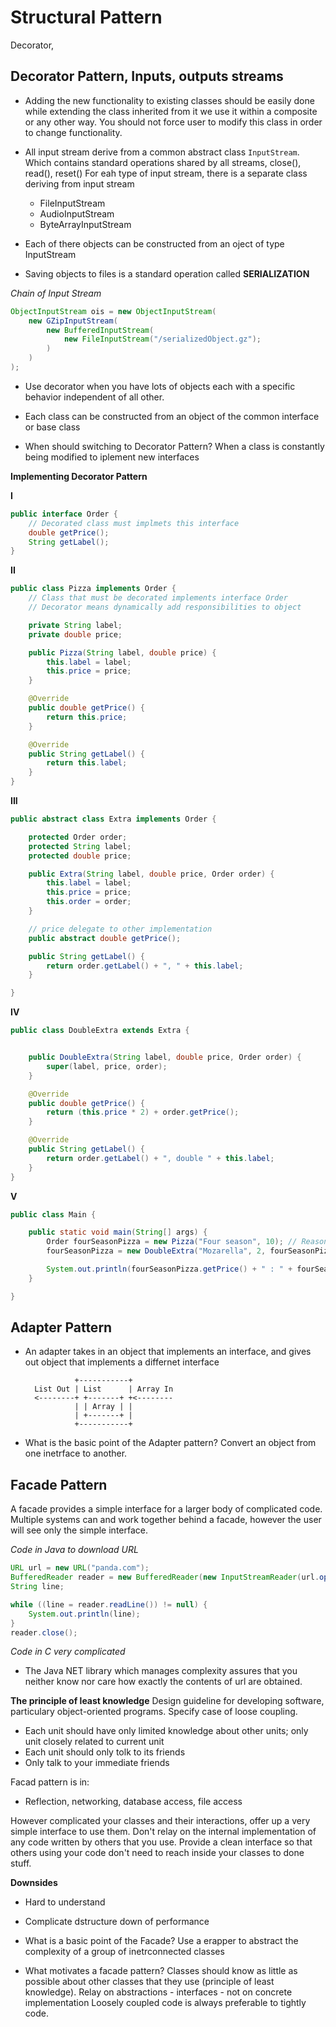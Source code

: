 # Structural Pattern
Decorator,
## Decorator Pattern, Inputs, outputs streams
- Adding the new functionality to existing classes should be easily done while extending the class inherited from
it we use it within a composite or any other way. You should not force user to modify this class in order to change functionality.

- All input stream derive from a common abstract class `InputStream`. Which contains standard operations
shared by all streams, close(), read(), reset()
For eah type of input stream, there is a separate class deriving from input stream
    - FileInputStream
    - AudioInputStream
    - ByteArrayInputStream
- Each of there objects can be constructed from an oject of type InputStream
- Saving objects to files is a standard operation called **SERIALIZATION**

*Chain of Input Stream*
```java
ObjectInputStream ois = new ObjectInputStream(
    new GZipInputStream(
        new BufferedInputStream(
            new FileInputStream("/serializedObject.gz");
        )
    )
);
```

- Use decorator when you have lots of objects each with a specific behavior independent of all other.
- Each class can be constructed from an object of the common interface or base class

- When should switching to Decorator Pattern?
When a class is constantly being modified to iplement new interfaces

**Implementing Decorator Pattern**

**I**
```java
public interface Order {
    // Decorated class must implmets this interface
    double getPrice();
    String getLabel();
}
```

**II**
```java
public class Pizza implements Order {
    // Class that must be decorated implements interface Order
    // Decorator means dynamically add responsibilities to object

    private String label;
    private double price;

    public Pizza(String label, double price) {
        this.label = label;
        this.price = price;
    }

    @Override
    public double getPrice() {
        return this.price;
    }

    @Override
    public String getLabel() {
        return this.label;
    }
}
```

**III**
```java
public abstract class Extra implements Order {

    protected Order order;
    protected String label;
    protected double price;

    public Extra(String label, double price, Order order) {
        this.label = label;
        this.price = price;
        this.order = order;
    }

    // price delegate to other implementation
    public abstract double getPrice();

    public String getLabel() {
        return order.getLabel() + ", " + this.label;
    }

}
```

**IV**
```java
public class DoubleExtra extends Extra {


    public DoubleExtra(String label, double price, Order order) {
        super(label, price, order);
    }

    @Override
    public double getPrice() {
        return (this.price * 2) + order.getPrice();
    }

    @Override
    public String getLabel() {
        return order.getLabel() + ", double " + this.label;
    }
}
```

**V**
```java
public class Main {

    public static void main(String[] args) {
        Order fourSeasonPizza = new Pizza("Four season", 10); // Reason why program to interface
        fourSeasonPizza = new DoubleExtra("Mozarella", 2, fourSeasonPizza);

        System.out.println(fourSeasonPizza.getPrice() + " : " + fourSeasonPizza.getLabel());
    }

}
```
## Adapter Pattern
- An adapter takes in an object that implements an interface, and gives out object that
implements a differnet interface

                 +-----------+
        List Out | List      | Array In
        <--------+ +-------+ +<--------
                 | | Array | |
                 | +-------+ |
                 +-----------+

- What is the basic point of the Adapter pattern?
Convert an object from one inetrface to another.


## Facade Pattern
A facade provides a simple interface for a larger body of complicated code. Multiple systems can and work together
behind a facade, however the user will see only the simple interface.

*Code in Java to download URL*
```java
URL url = new URL("panda.com");
BufferedReader reader = new BufferedReader(new InputStreamReader(url.openStream()));
String line;

while ((line = reader.readLine()) != null) {
    System.out.println(line);
}
reader.close();
```

*Code in C very complicated*

- The Java NET library which manages complexity assures that you neither know nor care how exactly
the contents of url are obtained.

**The principle of least knowledge**
Design guideline for developing software, particulary object-oriented programs. Specify case of loose coupling.
- Each unit should have only limited knowledge about other units; only unit closely related to current unit
- Each unit should only tolk to its friends
- Only talk to your immediate friends

Facad pattern is in:
- Reflection, networking, database access, file access

However complicated your classes and their interactions, offer up a very simple interface to use them.
Don't relay on the internal implementation of any code written by others that you use.
Provide a clean interface so that others using your code don't need to reach inside your classes to done stuff.

**Downsides**
- Hard to understand
- Complicate dstructure down of performance

- What is a basic point of the Facade?
Use a erapper to abstract the complexity of a group of inetrconnected classes
- What motivates a facade pattern?
Classes should know as little as possible about other classes that they use (principle of least knowledge).
Relay on abstractions - interfaces - not on concrete implementation
Loosely coupled code is always preferable to tightly code.






























